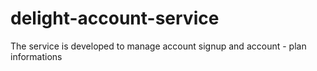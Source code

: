 # delight-account-service
 The service is developed to manage account signup and account - plan informations
